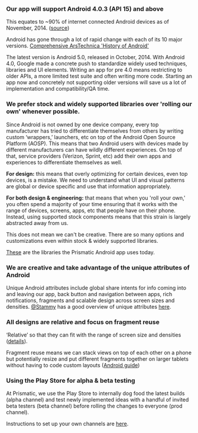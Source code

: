 ### Our app will support Android 4.0.3 (API 15) and above
This equates to ~90% of internet connected Android devices as of November, 2014. ([source](https://developer.android.com/about/dashboards/index.html))

Android has gone through a lot of rapid change with each of its 10 major versions. [Comprehensive ArsTechnica 'History of Android'](http://arstechnica.com/gadgets/2014/06/building-android-a-40000-word-history-of-googles-mobile-os/)

The latest version is Android 5.0, released in October, 2014.  With Android 4.0, Google made a concrete push to standardize widely used techniques, libraries and UI elements.  Writing an app for pre 4.0 means restricting to older APIs, a more limited test suite and often writing more code.  Starting an app now and concretely not supporting older versions will save us a lot of implementation and compatibility/QA time.

### We prefer stock and widely supported libraries over 'rolling our own' whenever possible.
Since Android is not owned by one device company, every top manufacturer has tried to differentiate themselves from others by writing custom ‘wrappers,’ launchers, etc on top of the Android Open Source Platform (AOSP).  This means that two Android users with devices made by different manufacturers can have wildly different experiences.  On top of that, service providers (Verizon, Sprint, etc) add their own apps and experiences to differentiate themselves as well.

**For design:** this means that overly optimizing for certain devices, even top devices, is a mistake.  We need to understand what UI and visual patterns are global or device specific and use that information appropriately.

**For both design & engineering:** that means that when you 'roll your own,' you often spend a majority of your time ensuring that it works with the range of devices, screens, apps, etc that people have on their phone.  Instead, using supported stock components means that this strain is largely abstracted away from us.  

This does not mean we can't be creative.  There are so many options and customizations even within stock & widely supported libraries.

[These](Libraries.md) are the libraries the Prismatic Android app uses today.

### We are creative and take advantage of the unique attributes of Android
Unique Android attributes include global share intents for info coming into and leaving our app, back button and navigation between apps, rich notifications, fragments and scalable design across screen sizes and densities. [@Stammy](http://twitter.com/stammy) has a good overview of unique attributes [here](http://paulstamatiou.com/android-is-better/).

### All designs are relative and focus on fragment reuse
‘Relative’ so that they can fit with the range of screen size and densities ([details](http://developer.android.com/guide/practices/screens_support.html)).

Fragment reuse means we can stack views on top of each other on a phone but potentially resize and put different fragments together on larger tablets without having to code custom layouts ([Android guide](http://developer.android.com/training/basics/fragments/index.html))

### Using the Play Store for alpha & beta testing
At Prismatic, we use the Play Store to internally dog food the latest builds (alpha channel) and test newly implemented ideas with a handful of invited beta testers (beta channel) before rolling the changes to everyone (prod channel).

Instructions to set up your own channels are [here](PlayStoreAlpha&BetaChannel).
